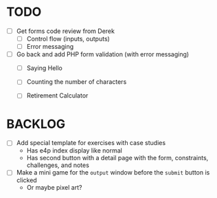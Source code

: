 # TODO

- [ ] Get forms code review from Derek
	- [ ] Control flow (inputs, outputs)
	- [ ] Error messaging
- [ ] Go back and add PHP form validation (with error messaging)
	- [ ] Saying Hello
	- [ ] Counting the number of characters
	- [ ] Retirement Calculator







# BACKLOG
- [ ] Add special template for exercises with case studies
	- Has e4p index display like normal
	- Has second button with a detail page with the form, constraints, challenges, and notes
- [ ] Make a mini game for the `output` window before the `submit` button is clicked
	- Or maybe pixel art?

